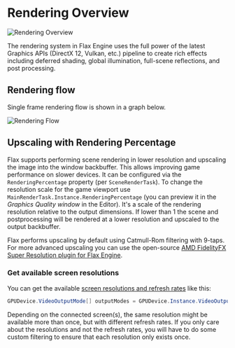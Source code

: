
# Rendering Overview

![Rendering Overview](media/title.jpg)

The rendering system in Flax Engine uses the full power of the latest Graphics APIs (DirectX 12, Vulkan, etc.) pipeline to create rich effects including deferred shading, global illumination, full-scene reflections, and post processing.

## Rendering flow

Single frame rendering flow is shown in a graph below.

![Rendering Flow](media/RenderingFlow.jpg)

## Upscaling with Rendering Percentage

Flax supports performing scene rendering in lower resolution and upscaling the image into the window backbuffer. This allows improving game performance on slower devices. It can be configured via the `RenderingPercentage` property (per `SceneRenderTask`). To change the resolution scale for the game viewport use `MainRenderTask.Instance.RenderingPercentage` (you can preview it in the *Graphics Quality window* in the Editor). It's a scale of the rendering resolution relative to the output dimensions. If lower than 1 the scene and postprocessing will be rendered at a lower resolution and upscaled to the output backbuffer.

Flax performs upscaling by default using Catmull-Rom filtering with 9-taps. For more advanced upscaling you can use the open-source [AMD FidelityFX Super Resolution plugin for Flax Engine](https://github.com/FlaxEngine/FidelityFX-FSR).

### Get available screen resolutions
You can get the available [screen resolutions and refresh rates](https://docs.flaxengine.com/api/FlaxEngine.GPUDevice.VideoOutputMode.html) like this:

```cs
GPUDevice.VideoOutputMode[] outputModes = GPUDevice.Instance.VideoOutputModes;
```

Depending on the connected screen(s), the same resolution might be available more than once, but with different refresh rates. If you only care about the resolutions and not the refresh rates, you will have to do some custom filtering to ensure that each resolution only exists once.